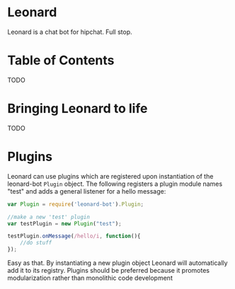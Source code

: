 # Leonard

Leonard is a chat bot for hipchat. Full stop.

# Table of Contents

TODO

# Bringing Leonard to life

TODO

# Plugins

Leonard can use plugins which are registered upon instantiation of the leonard-bot `Plugin` object.
The following registers a plugin module names "test" and adds a general listener for a hello message:

```javascript
var Plugin = require('leonard-bot').Plugin;

//make a new 'test' plugin
var testPlugin = new Plugin("test");

testPlugin.onMessage(/hello/i, function(){
    //do stuff
});
```

Easy as that. By instantiating a new plugin object Leonard will automatically add it to its registry.
Plugins should be preferred because it promotes modularization rather than monolithic code development
